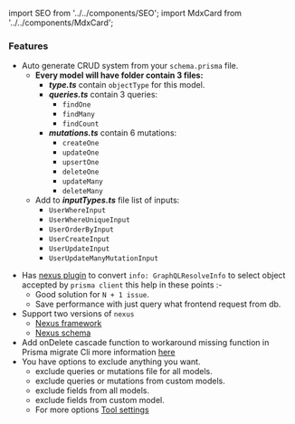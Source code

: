 import SEO from '../../components/SEO';
import MdxCard from '../../components/MdxCard';

<SEO title="Nexus features" />

<MdxCard>

### Features

- Auto generate CRUD system from your `schema.prisma` file.
  - **Every model will have folder contain 3 files:**
    - **_type.ts_** contain `objectType` for this model.
    - **_queries.ts_** contain 3 queries:
      - `findOne`
      - `findMany`
      - `findCount`
    - **_mutations.ts_** contain 6 mutations:
      - `createOne`
      - `updateOne`
      - `upsertOne`
      - `deleteOne`
      - `updateMany`
      - `deleteMany`
  - Add to **_inputTypes.ts_** file list of inputs:
    - `UserWhereInput`
    - `UserWhereUniqueInput`
    - `UserOrderByInput`
    - `UserCreateInput`
    - `UserUpdateInput`
    - `UserUpdateManyMutationInput`

* Has [nexus plugin](/select) to convert `info: GraphQLResolveInfo` to select object accepted by `prisma client` this help in these points :-
  - Good solution for `N + 1 issue`.
  - Save performance with just query what frontend request from db.
* Support two versions of `nexus`
  - [Nexus framework](/nexus/framework)
  - [Nexus schema](/nexus/schema)
* Add onDelete cascade function to workaround missing function in Prisma migrate Cli more information [here](/delete)
* You have options to exclude anything you want.
  - exclude queries or mutations file for all models.
  - exclude queries or mutations from custom models.
  - exclude fields from all models.
  - exclude fields from custom model.
  - For more options [Tool settings](/nexus/api)

</MdxCard>
